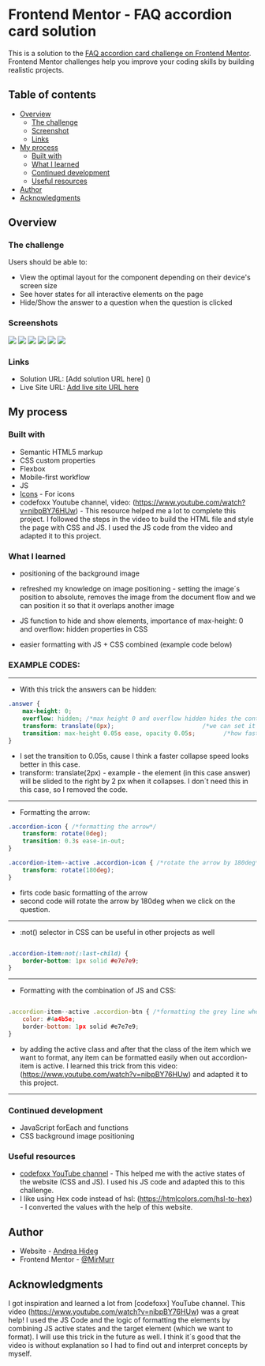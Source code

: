 # Frontend Mentor - FAQ accordion card solution

This is a solution to the [FAQ accordion card challenge on Frontend Mentor](https://www.frontendmentor.io/challenges/faq-accordion-card-XlyjD0Oam). Frontend Mentor challenges help you improve your coding skills by building realistic projects. 

## Table of contents

- [Overview](#overview)
  - [The challenge](#the-challenge)
  - [Screenshot](#screenshot)
  - [Links](#links)
- [My process](#my-process)
  - [Built with](#built-with)
  - [What I learned](#what-i-learned)
  - [Continued development](#continued-development)
  - [Useful resources](#useful-resources)
- [Author](#author)
- [Acknowledgments](#acknowledgments)


## Overview

### The challenge

Users should be able to:

- View the optimal layout for the component depending on their device's screen size
- See hover states for all interactive elements on the page
- Hide/Show the answer to a question when the question is clicked

### Screenshots

![](./375px.png)
![](./375px.active.png)
![](./1440px.png)
![](./1440px_active.png)
![](./1024px.png)
![](./1024px_active.png)


### Links

- Solution URL: [Add solution URL here] ()
- Live Site URL: [Add live site URL here](https://mirmurr.github.io/FAQ-section/)

## My process

### Built with

- Semantic HTML5 markup
- CSS custom properties
- Flexbox
- Mobile-first workflow
- JS
- [Icons](https://atomicons.com/) - For icons
- codefoxx Youtube channel, video: (https://www.youtube.com/watch?v=nibpBY76HUw) - This resource helped me a lot to complete this project. I followed the steps in the video to build the HTML file and style the page with CSS and JS. I used the JS code from the video and adapted it to this project. 



### What I learned

- positioning of the background image

- refreshed my knowledge on image positioning - setting the image´s position to absolute, removes the image from the document flow and we can position it so that it overlaps another image

- JS function to hide and show elements, importance of max-height: 0 and overflow: hidden properties in CSS

- easier formatting with JS + CSS combined (example code below)


### EXAMPLE CODES:
_________________________________________________________________________________________________________________
- With this trick the answers can be hidden:

```css
.answer {
    max-height: 0;
    overflow: hidden; /*max height 0 and overflow hidden hides the content*/
    transform: translate(0px);                         /*we can set it to x px but then when the text appears it will slide to right by x px, by default it´s 0, so I deleted this line from my code.*/
    transition: max-height 0.05s ease, opacity 0.05s;        /*how fast the answer collapses on click*/
}
```

- I set the transition to 0.05s, cause I think a faster collapse speed looks better in this case. 
- transform: translate(2px) - example - the element (in this case answer) will be slided to the right by 2 px when it collapses. I don´t need this in this case, so I removed the code.

_________________________________________________________________________________________________________________

- Formatting the arrow:

```css
.accordion-icon { /*formatting the arrow*/
    transform: rotate(0deg);
    transition: 0.3s ease-in-out;
}

.accordion-item--active .accordion-icon { /*rotate the arrow by 180deg*/
    transform: rotate(180deg);
}

```
- firts code basic formatting of the arrow
- second code will rotate the arrow by 180deg when we click on the question.

_________________________________________________________________________________________________________________

- :not() selector in CSS can be useful in other projects as well

```css

.accordion-item:not(:last-child) {
    border-bottom: 1px solid #e7e7e9;
}

```
_________________________________________________________________________________________________________________

- Formatting with the combination of JS and CSS:

```js + css

.accordion-item--active .accordion-btn { /*formatting the grey line when we click on the button*/
    color: #4a4b5e;
    border-bottom: 1px solid #e7e7e9;
}

```
- by adding the active class and after that the class of the item which we want to format, any item can be formatted easily when out accordion-item is active. I learned this trick from this video: (https://www.youtube.com/watch?v=nibpBY76HUw) and adapted it to this project.

_________________________________________________________________________________________________________________

### Continued development

- JavaScript forEach and functions
- CSS background image positioning


### Useful resources

- [codefoxx YouTube channel](https://www.youtube.com/watch?v=nibpBY76HUw) - This helped me with the active states of the website (CSS and JS). I used his JS code and adapted this to this challenge.
- I like using Hex code instead of hsl: (https://htmlcolors.com/hsl-to-hex) - I converted the values with the help of this website.


## Author

- Website - [Andrea Hideg](https://www.your-site.com)
- Frontend Mentor - [@MirMurr](https://www.frontendmentor.io/profile/MirMurr)



## Acknowledgments

I got inspiration and learned a lot from [codefoxx] YouTube channel. This video (https://www.youtube.com/watch?v=nibpBY76HUw) was a great help! I used the JS Code and the logic of formatting the elements by combining JS active states and the target element (which we want to format). I will use this trick in the future as well. I think it´s good that the video is without explanation so I had to find out and interpret concepts by myself.


